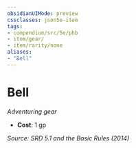 ```yaml
---
obsidianUIMode: preview
cssclasses: json5e-item
tags:
- compendium/src/5e/phb
- item/gear/
- item/rarity/none
aliases: 
- "Bell"
---
```

# Bell
*Adventuring gear*  

- **Cost**: 1 gp

*Source: SRD 5.1 and the Basic Rules (2014)*